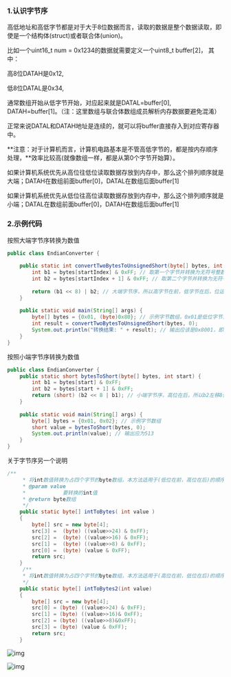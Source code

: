 ### 1.认识字节序
高低地址和高低字节都是对于大于8位数据而言，读取的数据是整个数据读取，即使是一个结构体(struct)或者联合体(union)。

比如一个uint16_t num = 0x1234的数据就需要定义一个uint8_t buffer[2]， 其中：

高8位DATAH是0x12,

低8位DATAL是0x34,


通常数组开始从低字节开始，对应起来就是DATAL=buffer[0], DATAH=buffer[1]。（注：这里数组与联合体数组成员解析内存数据要避免混淆）

正常来说DATAL和DATAH地址是连续的，就可以将buffer直接存入到对应寄存器中。


**注意：对于计算机而言，计算机电路基本是不管高低字节的，都是按内存顺序处理，**效率比较高(就像数组一样，都是从第0个字节开始算）。

如果计算机系统优先从高位往低位读取数据存放到内存中，那么这个排列顺序就是大端；DATAH在数组前面buffer[0]，DATAL在数组后面buffer[1]

如果计算机系统优先从低位往高位读取数据存放到内存中，那么这个排列顺序就是小端；DATAL在数组前面buffer[0]，DATAH在数组后面buffer[1]


### 2.示例代码
按照大端字节序转换为数值

```java
public class EndianConverter {
 
    public static int convertTwoBytesToUnsignedShort(byte[] bytes, int startIndex) {
        int b1 = bytes[startIndex] & 0xFF; // 取第一个字节并转换为无符号整数
        int b2 = bytes[startIndex + 1] & 0xFF; // 取第二个字节并转换为无符号整数
 
        return (b1 << 8) | b2; // 大端字节序，所以高字节在前，低字节在后，位运算实现组合
    }
 
    public static void main(String[] args) {
        byte[] bytes = {0x01, (byte)0x80}; // 示例字节数组，0x01是低位字节，(byte)0x80是高位字节
        int result = convertTwoBytesToUnsignedShort(bytes, 0);
        System.out.println("转换结果: " + result); // 输出应该是0x8001，即32769
    }
}
```



按照小端字节序转换为数值

```java
public class EndianConverter {
    public static short bytesToShort(byte[] bytes, int start) {
        int b1 = bytes[start] & 0xFF;
        int b2 = bytes[start + 1] & 0xFF;
        return (short) (b2 << 8 | b1); // 小端字节序，高位在后，所以b2左移8位
    }
 
    public static void main(String[] args) {
        byte[] bytes = {0x01, 0x02}; // 示例字节数组
        short value = bytesToShort(bytes, 0);
        System.out.println(value); // 输出应为513
    }
}
```
关于字节序另一个说明

```java
/** 
     * 将int数值转换为占四个字节的byte数组，本方法适用于(低位在前，高位在后)的顺序。 和bytesToInt（）配套使用
     * @param value 
     *            要转换的int值
     * @return byte数组
     */  
	public static byte[] intToBytes( int value ) 
	{ 
		byte[] src = new byte[4];
		src[3] =  (byte) ((value>>24) & 0xFF);
		src[2] =  (byte) ((value>>16) & 0xFF);
		src[1] =  (byte) ((value>>8) & 0xFF);  
		src[0] =  (byte) (value & 0xFF);				
		return src; 
	}
	 /** 
     * 将int数值转换为占四个字节的byte数组，本方法适用于(高位在前，低位在后)的顺序。  和bytesToInt2（）配套使用
     */  
	public static byte[] intToBytes2(int value) 
	{ 
		byte[] src = new byte[4];
		src[0] = (byte) ((value>>24) & 0xFF);
		src[1] = (byte) ((value>>16)& 0xFF);
		src[2] = (byte) ((value>>8)&0xFF);  
		src[3] = (byte) (value & 0xFF);		
		return src;
	}

```
![img](file:///E:/work/work/Project_md/img/image-20221109094935075.png)

![img](file:///E:/work/work/Project_md/img/image-20221109094950640.png)